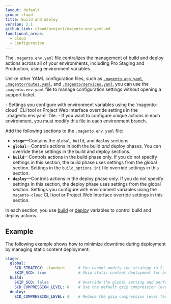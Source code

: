 ```yaml
---
layout: default
group: cloud
title: Build and deploy
version: 2.1
github_link: cloud/project/magento-env-yaml.md
functional_areas:
  - Cloud
  - Configuration
---
```


The `.magento.env.yaml` file centralizes the management of build and deploy actions across all of your environments, including Pro Staging and Production, using environment variables.

Unlike other YAML configuration files, such as [`.magento.app.yaml`]({{page.baseurl}}cloud/project/project-conf-files_magento-app.html), [`.magento/routes.yaml`]({{page.baseurl}}cloud/project/project-conf-files_routes.html), and [`.magento/services.yaml`]({{page.baseurl}}cloud/project/project-conf-files_services.html), you can use the `.magento.env.yaml` file to manage configuration settings without opening a support ticket.

<div class="bs-callout bs-callout-warning" markdown="1">
-   Settings you configure with environment variables using the `magento-cloud` CLI tool or Project Web Interface override settings in the `.magento.env.yaml` file.
-   If you want to configure unique actions in each environment, you must modify this file in each environment branch.
</div>

Add the following sections to the `.magento.env.yaml` file:

-   **`stage`**—Contains the `global`, `build`, and `deploy` sections.
-   **`global`**—Controls actions in both the build _and_ deploy phases. You can override these settings in the build and deploy sections.
-   **`build`**—Controls actions in the build phase only. If you do not specify settings in this section, the build phase uses settings from the global section. Settings in the `build_options.ini` file override settings in this section.
-   **`deploy`**—Controls actions in the deploy phase only. If you do not specify settings in this section, the deploy phase uses settings from the global section. Settings you configure with environment variables using the `magento-cloud` CLI tool or Project Web Interface override settings in this section.

In each section, you use [build](http://devdocs.magento.com/guides/v2.1/cloud/env/environment-vars_magento.html#build) or [deploy](http://devdocs.magento.com/guides/v2.1/cloud/env/environment-vars_magento.html#deploy) variables to control build and deploy actions.

## Example
The following example shows how to minimize downtime during deployment by managing static content deployment:

```yaml
stage:
  global:
    SCD_STRATEGY: standard      # You cannot modify the strategy in 2.1.x.
    SKIP_SCD: true              # Skip static content deployment for both phases; you can override this in the build and deploy sections
  build:
    SKIP_SCD: false             # Override the global setting and perform static content deployment in the build phase
    SCD_COMPRESSION_LEVEL: 6    # Use the default gzip compression level for static content in the build phase
  deploy:
    SCD_COMPRESSION_LEVEL: 4    # Reduce the gzip compression level for static content in the deploy phase
```
